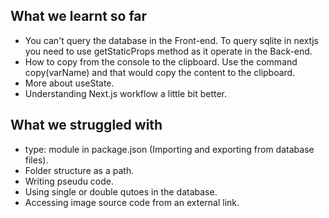 ## What we learnt so far

- You can't query the database in the Front-end. To query sqlite in nextjs you need to use  getStaticProps method as it operate in the Back-end.
- How to copy from the console to the clipboard. Use the command copy(varName) and that would copy the content to the clipboard.
- More about useState.
- Understanding Next.js workflow a little bit better.


## What we struggled with

- type: module in package.json (Importing and exporting from database files).
- Folder structure as a path.
- Writing pseudu code.
- Using single or double qutoes in the database.
- Accessing image source code from an external link.
